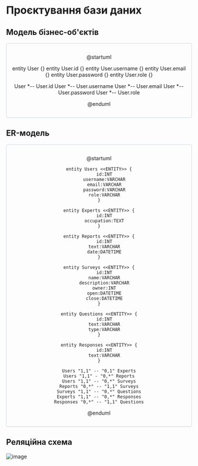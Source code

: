 # Проєктування бази даних

## Модель бізнес-об'єктів 

<center style="
    border-radius:4px;
    border: 1px solid #cfd7e6;
    box-shadow: 0 1px 3px 0 rgba(89,105,129,.05), 0 1px 1px 0 rgba(0,0,0,.025);
    padding: 1em;"
>
	
@startuml

 entity User {}
 entity User.id {}
 entity User.username {}
 entity User.email {}
 entity User.password {}
 entity User.role {}
 
 User *-- User.id
 User *-- User.username
 User *-- User.email
 User *-- User.password
 User *-- User.role
  
@enduml

</center>

## ER-модель

<center style="
    border-radius:4px;
    border: 1px solid #cfd7e6;
    box-shadow: 0 1px 3px 0 rgba(89,105,129,.05), 0 1px 1px 0 rgba(0,0,0,.025);
    padding: 1em;"
>
    
@startuml

	entity Users <<ENTITY>> {
		id:INT
		username:VARCHAR
		email:VARCHAR
		password:VARCHAR
		role:VARCHAR
	}
	
	entity Experts <<ENTITY>> {
	    id:INT
	    occupation:TEXT
	}
	
	entity Reports <<ENTITY>> {
	    id:INT
	    text:VARCHAR
	    date:DATETIME
	}
	
	entity Surveys <<ENTITY>> {
	    id:INT
	    name:VARCHAR
	    description:VARCHAR
	    owner:INT
	    open:DATETIME
	    close:DATETIME
	}
	
	entity Questions <<ENTITY>> {
	    id:INT
	    text:VARCHAR
	    type:VARCHAR
	}

	entity Responses <<ENTITY>> {
	    id:INT
	    text:VARCHAR
	}
	
	Users "1,1" -- "0,1" Experts
	Users "1,1" - "0,*" Reports
	Users "1,1" -- "0,*" Surveys
	Reports "0,*" -- "1,1" Surveys
	Surveys "1,1" -- "0,*" Questions
	Experts "1,1" -- "0,*" Responses
	Responses "0,*" -- "1,1" Questions
	
@enduml
    
</center>

## Реляційна схема

![image](https://user-images.githubusercontent.com/24240873/141973425-906fc683-9255-4d95-be4f-03165bba5fc3.png)
